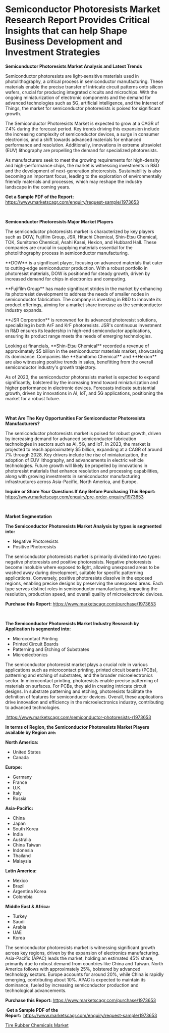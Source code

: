 <p><h1>Semiconductor Photoresists Market Research Report Provides Critical Insights that can help Shape Business Development and Investment Strategies</h1></p><p><strong>Semiconductor Photoresists Market Analysis and Latest Trends</strong></p>
<p><p>Semiconductor photoresists are light-sensitive materials used in photolithography, a critical process in semiconductor manufacturing. These materials enable the precise transfer of intricate circuit patterns onto silicon wafers, crucial for producing integrated circuits and microchips. With the ongoing miniaturization of electronic components and the demand for advanced technologies such as 5G, artificial intelligence, and the Internet of Things, the market for semiconductor photoresists is poised for significant growth.</p><p>The Semiconductor Photoresists Market is expected to grow at a CAGR of 7.4% during the forecast period. Key trends driving this expansion include the increasing complexity of semiconductor devices, a surge in consumer electronics, and a shift towards advanced materials for enhanced performance and resolution. Additionally, innovations in extreme ultraviolet (EUV) lithography are propelling the demand for specialized photoresists.</p><p>As manufacturers seek to meet the growing requirements for high-density and high-performance chips, the market is witnessing investments in R&D and the development of next-generation photoresists. Sustainability is also becoming an important focus, leading to the exploration of environmentally friendly materials and processes, which may reshape the industry landscape in the coming years.</p></p>
<p><strong>Get a Sample PDF of the Report:&nbsp;</strong> <a href="https://www.marketscagr.com/enquiry/request-sample/1973653?utm_campaign=3506&utm_medium=2&utm_source=Github&utm_content=ia&utm_term=03042025&utm_id=semiconductor-photoresists">https://www.marketscagr.com/enquiry/request-sample/1973653</a></p>
<p>&nbsp;</p>
<p><strong>Semiconductor Photoresists Major Market Players</strong></p>
<p><p>The semiconductor photoresists market is characterized by key players such as DOW, Fujifilm Group, JSR, Hitachi Chemical, Shin-Etsu Chemical, TOK, Sumitomo Chemical, Asahi Kasei, Hexion, and Hubbard Hall. These companies are crucial in supplying materials essential for the photolithography process in semiconductor manufacturing.</p><p>**DOW** is a significant player, focusing on advanced materials that cater to cutting-edge semiconductor production. With a robust portfolio in photoresist materials, DOW is positioned for steady growth, driven by increased demand for chips in electronics and computing.</p><p>**Fujifilm Group** has made significant strides in the market by enhancing its photoresist development to address the needs of smaller nodes in semiconductor fabrication. The company is investing in R&D to innovate its product offerings, aiming for a market share increase as the semiconductor industry expands.</p><p>**JSR Corporation** is renowned for its advanced photoresist solutions, specializing in both ArF and KrF photoresists. JSR's continuous investment in R&D ensures its leadership in high-end semiconductor applications, ensuring its product range meets the needs of emerging technologies.</p><p>Looking at financials, **Shin-Etsu Chemical** recorded a revenue of approximately $5 billion in the semiconductor materials market, showcasing its dominance. Companies like **Sumitomo Chemical** and **Hexion** are also witnessing positive trends in sales, benefitting from the overall semiconductor industry's growth trajectory.</p><p>As of 2023, the semiconductor photoresists market is expected to expand significantly, bolstered by the increasing trend toward miniaturization and higher performance in electronic devices. Forecasts indicate substantial growth, driven by innovations in AI, IoT, and 5G applications, positioning the market for a robust future.</p></p>
<p>&nbsp;</p>
<p><strong>What Are The Key Opportunities For Semiconductor Photoresists Manufacturers?</strong></p>
<p><p>The semiconductor photoresists market is poised for robust growth, driven by increasing demand for advanced semiconductor fabrication technologies in sectors such as AI, 5G, and IoT. In 2023, the market is projected to reach approximately $5 billion, expanding at a CAGR of around 7% through 2028. Key drivers include the rise of miniaturization, the adoption of EUV lithography, and advancements in electric vehicle technologies. Future growth will likely be propelled by innovations in photoresist materials that enhance resolution and processing capabilities, along with growing investments in semiconductor manufacturing infrastructures across Asia-Pacific, North America, and Europe.</p></p>
<p><strong>Inquire or Share Your Questions If Any Before Purchasing This Report:</strong> <a href="https://www.marketscagr.com/enquiry/pre-order-enquiry/1973653?utm_campaign=3506&utm_medium=2&utm_source=Github&utm_content=ia&utm_term=03042025&utm_id=semiconductor-photoresists">https://www.marketscagr.com/enquiry/pre-order-enquiry/1973653</a></p>
<p>&nbsp;</p>
<p><strong>Market Segmentation</strong></p>
<p><strong>The Semiconductor Photoresists Market Analysis by types is segmented into:</strong></p>
<p><ul><li>Negative Photoresists</li><li>Positive Photoresists</li></ul></p>
<p><p>The semiconductor photoresists market is primarily divided into two types: negative photoresists and positive photoresists. Negative photoresists become insoluble where exposed to light, allowing unexposed areas to be washed away during development, suitable for specific patterning applications. Conversely, positive photoresists dissolve in the exposed regions, enabling precise designs by preserving the unexposed areas. Each type serves distinct roles in semiconductor manufacturing, impacting the resolution, production speed, and overall quality of microelectronic devices.</p></p>
<p><strong>Purchase this Report:&nbsp;</strong><a href="https://www.marketscagr.com/purchase/1973653?utm_campaign=3506&utm_medium=2&utm_source=Github&utm_content=ia&utm_term=03042025&utm_id=semiconductor-photoresists">https://www.marketscagr.com/purchase/1973653</a></p>
<p>&nbsp;</p>
<p><strong>The Semiconductor Photoresists Market Industry Research by Application is segmented into:</strong></p>
<p><ul><li>Microcontact Printing</li><li>Printed Circuit Boards</li><li>Patterning and Etching of Substrates</li><li>Microelectronics</li></ul></p>
<p><p>The semiconductor photoresist market plays a crucial role in various applications such as microcontact printing, printed circuit boards (PCBs), patterning and etching of substrates, and the broader microelectronics sector. In microcontact printing, photoresists enable precise patterning of materials on surfaces. For PCBs, they aid in creating intricate circuit designs. In substrate patterning and etching, photoresists facilitate the definition of features for semiconductor devices. Overall, these applications drive innovation and efficiency in the microelectronics industry, contributing to advanced technologies.</p></p>
<p><a href="https://www.marketscagr.com/semiconductor-photoresists-r1973653?utm_campaign=3506&utm_medium=2&utm_source=Github&utm_content=ia&utm_term=03042025&utm_id=semiconductor-photoresists">&nbsp;https://www.marketscagr.com/semiconductor-photoresists-r1973653</a></p>
<p><strong>In terms of Region, the Semiconductor Photoresists Market Players available by Region are:</strong></p>
<p>
    <p> <strong> North America: </strong>
        <ul>
            <li>United States</li>
            <li>Canada</li>
        </ul>
        </p> 
    <p> <strong> Europe: </strong>
        <ul>
            <li>Germany</li>
            <li>France</li>
            <li>U.K.</li>
            <li>Italy</li>
            <li>Russia</li>
        </ul>
        </p> 
    <p> <strong> Asia-Pacific: </strong>
        <ul>
            <li>China</li>
            <li>Japan</li>
            <li>South Korea</li>
            <li>India</li>
            <li>Australia</li>
            <li>China Taiwan</li>
            <li>Indonesia</li>
            <li>Thailand</li>
            <li>Malaysia</li>
        </ul>
        </p> 
    <p> <strong> Latin America: </strong>
        <ul>
            <li>Mexico</li>
            <li>Brazil</li>
            <li>Argentina Korea</li>
            <li>Colombia</li>
        </ul>
        </p> 
    <p> <strong> Middle East & Africa: </strong>
        <ul>
            <li>Turkey</li>
            <li>Saudi</li>
            <li>Arabia</li>
            <li>UAE</li>
            <li>Korea</li>
        </ul>
    </p>
    </p>
<p><p>The semiconductor photoresists market is witnessing significant growth across key regions, driven by the expansion of electronics manufacturing. Asia-Pacific (APAC) leads the market, holding an estimated 45% share, primarily due to robust demand from countries like China and Taiwan. North America follows with approximately 25%, bolstered by advanced technology sectors. Europe accounts for around 20%, while China is rapidly emerging, contributing about 10%. APAC is expected to maintain its dominance, fueled by increasing semiconductor production and technological advancements.</p></p>
<p><strong>Purchase this Report: </strong><a href="https://www.marketscagr.com/purchase/1973653?utm_campaign=3506&utm_medium=2&utm_source=Github&utm_content=ia&utm_term=03042025&utm_id=semiconductor-photoresists">https://www.marketscagr.com/purchase/1973653</a></p>
<p>&nbsp;<strong>Get a Sample PDF of the Report:&nbsp;&nbsp;</strong><a href="https://www.marketscagr.com/enquiry/request-sample/1973653?utm_campaign=3506&utm_medium=2&utm_source=Github&utm_content=ia&utm_term=03042025&utm_id=semiconductor-photoresists">https://www.marketscagr.com/enquiry/request-sample/1973653</a></p>
<p><strong></strong></p>
<p><p><a href="https://github.com/krookplier6h/Market-Research-Report-List-1/blob/main/tire-rubber-chemicals-market.md?utm_campaign=3506&utm_medium=2&utm_source=Github&utm_content=ia&utm_term=03042025&utm_id=semiconductor-photoresists">Tire Rubber Chemicals Market</a></p></p>